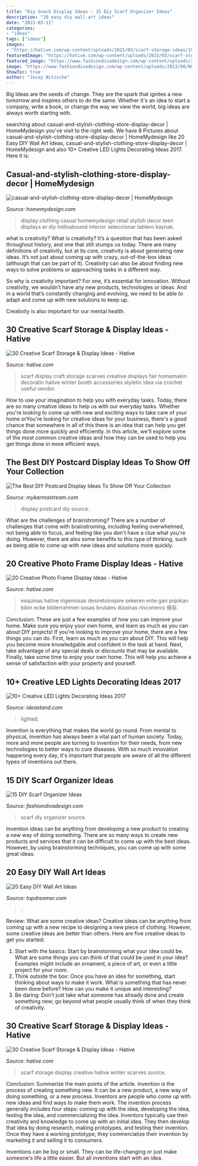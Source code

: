 ```yaml
---
title: "Diy Snack Display Ideas : 15 Diy Scarf Organizer Ideas"
description: "20 easy diy wall art ideas"
date: "2023-03-11"
categories:
- "ideas"
tags: ["ideas"]
images:
- "https://hative.com/wp-content/uploads/2015/03/scarf-storage-ideas/19-creative-scarf-storage-and-display-ideas.jpg"
featuredImage: "https://hative.com/wp-content/uploads/2015/03/scarf-storage-ideas/4-creative-scarf-storage-and-display-ideas.jpg"
featured_image: "https://www.fashiondivadesign.com/wp-content/uploads/2013/08/N89b.jpg"
image: "https://www.fashiondivadesign.com/wp-content/uploads/2013/08/N89b.jpg"
ShowToc: true
author: "Jacey Nitzsche"
---
```



Big Ideas are the seeds of change. They are the spark that ignites a new tomorrow and inspires others to do the same. Whether it's an idea to start a company, write a book, or change the way we view the world, big ideas are always worth starting with.

	

		
searching about casual-and-stylish-clothing-store-display-decor | HomeMydesign you've visit to the right web. We have 8 Pictures about casual-and-stylish-clothing-store-display-decor | HomeMydesign like 20 Easy DIY Wall Art Ideas, casual-and-stylish-clothing-store-display-decor | HomeMydesign and also 10+ Creative LED Lights Decorating Ideas 2017. Here it is:
		
    
## Casual-and-stylish-clothing-store-display-decor | HomeMydesign

<img loading=lazy src="https://homemydesign.com/wp-content/uploads/2019/03/casual-and-stylish-clothing-store-display-decor.jpg" onerror="this.onerror=null;this.src='https://tse4.mm.bing.net/th?id=OIP.QGwc3pxSMTefEQRCgOhzcAHaLG&amp;pid=15.1';" alt="casual-and-stylish-clothing-store-display-decor | HomeMydesign">

_Source: homemydesign.com_

>display clothing casual homemydesign retail stylish decor teen displays er diy helloabound interior seleccionar tablero kaynak. 

	

what is creativity?
What is creativity? It’s a question that has been asked throughout history, and one that still stumps us today. There are many definitions of creativity, but at its core, creativity is about generating new ideas.
It’s not just about coming up with crazy, out-of-the-box ideas (although that can be part of it). Creativity can also be about finding new ways to solve problems or approaching tasks in a different way.

So why is creativity important? For one, it’s essential for innovation. Without creativity, we wouldn’t have any new products, technologies or ideas. And in a world that’s constantly changing and evolving, we need to be able to adapt and come up with new solutions to keep up.

Creativity is also important for our mental health.

    
## 30 Creative Scarf Storage &amp; Display Ideas - Hative

<img loading=lazy src="https://hative.com/wp-content/uploads/2015/03/scarf-storage-ideas/19-creative-scarf-storage-and-display-ideas.jpg" onerror="this.onerror=null;this.src='https://tse4.mm.bing.net/th?id=OIP.PS0Rvr1SQB-GXuC5C1QHwwHaJ4&amp;pid=15.1';" alt="30 Creative Scarf Storage &amp; Display Ideas - Hative">

_Source: hative.com_

>scarf display craft storage scarves creative displays fair homemakin decoratin hative winter booth accessories styletic idea via crochet useful vendor. 

	

How to use your imagination to help you with everyday tasks.
Today, there are so many creative ideas to help us with our everyday tasks. Whether you're looking to come up with new and exciting ways to take care of your home orYou're looking for creative ideas for your business, there's a good chance that somewhere in all of this there is an idea that can help you get things done more quickly and efficiently. In this article, we'll explore some of the most common creative ideas and how they can be used to help you get things done in more efficient ways.

    
## The Best DIY Postcard Display Ideas To Show Off Your Collection

<img loading=lazy src="https://mykarmastream.com/wp-content/uploads/2017/05/postcard-display-ideas-12.jpg" onerror="this.onerror=null;this.src='https://tse4.mm.bing.net/th?id=OIP.i9OY-mWHZ72qBGZO17kZwQHaLH&amp;pid=15.1';" alt="The Best DIY Postcard Display Ideas To Show Off Your Collection">

_Source: mykarmastream.com_

>display postcard diy source. 

	

What are the challenges of brainstroming?
There are a number of challenges that come with brainstroming, including feeling overwhelmed, not being able to focus, and feeling like you don't have a clue what you're doing. However, there are also some benefits to this type of thinking, such as being able to come up with new ideas and solutions more quickly.

    
## 20 Creative Photo Frame Display Ideas - Hative

<img loading=lazy src="http://hative.com/wp-content/uploads/2014/08/photo-frame-ideas/5-photo-frame-around-corner.jpg" onerror="this.onerror=null;this.src='https://tse1.mm.bing.net/th?id=OIP.r4PggnZlnCafjFdPvt4uuQHaLc&amp;pid=15.1';" alt="20 Creative Photo Frame Display Ideas - Hative">

_Source: hative.com_

>esquinas hative ingeniosas desiretoinspire sekeren ente gan pojokan bikin ecke bilderrahmen sosas brutales dizainas rinconeros 保存. 

	

Conclusion: These are just a few examples of how you can improve your home. Make sure you enjoy your own home, and learn as much as you can about DIY projects!
If you're looking to improve your home, there are a few things you can do. First, learn as much as you can about DIY. This will help you become more knowledgable and confident in the task at hand. Next, take advantage of any special deals or discounts that may be available. Finally, take some time to enjoy your own home. This will help you achieve a sense of satisfaction with your property and yourself.

    
## 10+ Creative LED Lights Decorating Ideas 2017

<img loading=lazy src="https://ideastand.com/wp-content/uploads/2014/08/led-light-decorating/8-led-lighted-branches-decoration.jpg" onerror="this.onerror=null;this.src='https://tse1.mm.bing.net/th?id=OIP.PJRQEbxl_4ZxtWv_TcYagwHaLH&amp;pid=15.1';" alt="10+ Creative LED Lights Decorating Ideas 2017">

_Source: ideastand.com_

>lighted. 

	

Invention is everything that makes the world go round. From mental to physical, invention has always been a vital part of human society. Today, more and more people are turning to invention for their needs, from new technologies to better ways to cure diseases. With so much innovation happening every day, it's important that people are aware of all the different types of inventions out there.

    
## 15 DIY Scarf Organizer Ideas

<img loading=lazy src="https://www.fashiondivadesign.com/wp-content/uploads/2013/08/N89b.jpg" onerror="this.onerror=null;this.src='https://tse2.mm.bing.net/th?id=OIP.zryWZyf38Y9RVi4T3K0VLwHaLF&amp;pid=15.1';" alt="15 DIY Scarf Organizer Ideas">

_Source: fashiondivadesign.com_

>scarf diy organizer source. 

	

Invention ideas can be anything from developing a new product to creating a new way of doing something. There are so many ways to create new products and services that it can be difficult to come up with the best ideas. However, by using brainstorming techniques, you can come up with some great ideas.

    
## 20 Easy DIY Wall Art Ideas

<img loading=lazy src="https://www.topdreamer.com/wp-content/uploads/2013/07/circle-tag-wall-art.jpg" onerror="this.onerror=null;this.src='https://tse1.mm.bing.net/th?id=OIP.P0WXTUoMF5iK2n8Ysvp8zQHaPM&amp;pid=15.1';" alt="20 Easy DIY Wall Art Ideas">

_Source: topdreamer.com_

>. 

	

Review: What are some creative ideas?
Creative ideas can be anything from coming up with a new recipe to designing a new piece of clothing. However, some creative ideas are better than others. Here are five creative ideas to get you started: 
1. Start with the basics: Start by brainstorming what your idea could be. What are some things you can think of that could be used in your idea? Examples might include an ornament, a piece of art, or even a little project for your room. 
2. Think outside the box: Once you have an idea for something, start thinking about ways to make it work. What is something that has never been done before? How can you make it unique and interesting? 
3. Be daring: Don’t just take what someone has already done and create something new; go beyond what people usually think of when they think of creativity.

    
## 30 Creative Scarf Storage &amp; Display Ideas - Hative

<img loading=lazy src="https://hative.com/wp-content/uploads/2015/03/scarf-storage-ideas/4-creative-scarf-storage-and-display-ideas.jpg" onerror="this.onerror=null;this.src='https://tse3.mm.bing.net/th?id=OIP.rnm8gfVyBMAJM-78RhnqxwHaJ4&amp;pid=15.1';" alt="30 Creative Scarf Storage &amp; Display Ideas - Hative">

_Source: hative.com_

>scarf storage display creative hative winter scarves source. 

	

Conclusion: Summarize the main points of the article.
Invention is the process of creating something new. It can be a new product, a new way of doing something, or a new process. Inventors are people who come up with new ideas and find ways to make them work.
The invention process generally includes four steps: coming up with the idea, developing the idea, testing the idea, and commercializing the idea. Inventors typically use their creativity and knowledge to come up with an initial idea. They then develop that idea by doing research, making prototypes, and testing their invention. Once they have a working prototype, they commercialize their invention by marketing it and selling it to consumers.

Inventions can be big or small. They can be life-changing or just make someone's life a little easier. But all inventions start with an idea.

